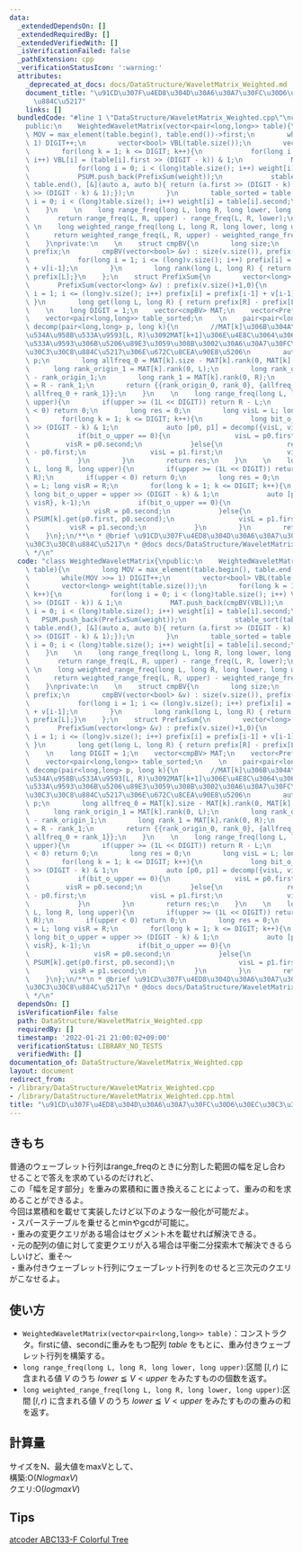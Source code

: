 ```yaml
---
data:
  _extendedDependsOn: []
  _extendedRequiredBy: []
  _extendedVerifiedWith: []
  _isVerificationFailed: false
  _pathExtension: cpp
  _verificationStatusIcon: ':warning:'
  attributes:
    _deprecated_at_docs: docs/DataStructure/WaveletMatrix_Weighted.md
    document_title: "\u91CD\u307F\u4ED8\u304D\u30A6\u30A7\u30FC\u30D6\u30EC\u30C3\u30C8\
      \u884C\u5217"
    links: []
  bundledCode: "#line 1 \"DataStructure/WaveletMatrix_Weighted.cpp\"\nclass WeightedWaveletMatrix{\n\
    public:\n    WeightedWaveletMatrix(vector<pair<long,long>> table){\n        long\
    \ MOV = max_element(table.begin(), table.end())->first;\n        while(MOV >>=\
    \ 1) DIGIT++;\n        vector<bool> VBL(table.size());\n        vector<long> weight(table.size());\n\
    \        for(long k = 1; k <= DIGIT; k++){\n            for(long i = 0; i < (long)table.size();\
    \ i++) VBL[i] = (table[i].first >> (DIGIT - k)) & 1;\n            MAT.push_back(cmpBV(VBL));\n\
    \            for(long i = 0; i < (long)table.size(); i++) weight[i] = table[i].second;\n\
    \            PSUM.push_back(PrefixSum(weight));\n            stable_sort(table.begin(),\
    \ table.end(), [&](auto a, auto b){ return (a.first >> (DIGIT - k) & 1) < (b.first\
    \ >> (DIGIT - k) & 1);});\n        }\n        table_sorted = table;\n        for(long\
    \ i = 0; i < (long)table.size(); i++) weight[i] = table[i].second;\n        PSUM.push_back(PrefixSum(weight));\n\
    \    }\n    \n    long range_freq(long L, long R, long lower, long upper){\n \
    \       return range_freq(L, R, upper) - range_freq(L, R, lower);\n    }\n   \
    \ \n    long weighted_range_freq(long L, long R, long lower, long upper){\n  \
    \      return weighted_range_freq(L, R, upper) - weighted_range_freq(L, R, lower);\n\
    \    }\nprivate:\n    \n    struct cmpBV{\n        long size;\n        vector<long>\
    \ prefix;\n        cmpBV(vector<bool> &v) : size(v.size()), prefix(v.size()+1,0){\n\
    \            for(long i = 1; i <= (long)v.size(); i++) prefix[i] = prefix[i-1]\
    \ + v[i-1];\n        }\n        long rank(long L, long R) { return prefix[R] -\
    \ prefix[L];}\n    };\n    struct PrefixSum{\n        vector<long> prefix;\n \
    \       PrefixSum(vector<long> &v) : prefix(v.size()+1,0){\n            for(long\
    \ i = 1; i <= (long)v.size(); i++) prefix[i] = prefix[i-1] + v[i-1];\n       \
    \ }\n        long get(long L, long R) { return prefix[R] - prefix[L];}\n    };\n\
    \    \n    long DIGIT = 1;\n    vector<cmpBV> MAT;\n    vector<PrefixSum> PSUM;\n\
    \    vector<pair<long,long>> table_sorted;\n    \n    pair<pair<long,long>,pair<long,long>>\
    \ decomp(pair<long,long> p, long k){\n        //MAT[k]\u306B\u304A\u3051\u308B\
    \u534A\u958B\u533A\u9593[L, R)\u3092MAT[k+1]\u306E\u4E8C\u3064\u306E\u534A\u958B\
    \u533A\u9593\u306B\u5206\u89E3\u3059\u308B\u3002\u30A6\u30A7\u30FC\u30D6\u30EC\
    \u30C3\u30C8\u884C\u5217\u306E\u672C\u8CEA\u90E8\u5206\n        auto [L, R] =\
    \ p;\n        long allfreq_0 = MAT[k].size - MAT[k].rank(0, MAT[k].size);\n  \
    \      long rank_origin_1 = MAT[k].rank(0, L);\n        long rank_origin_0 = L\
    \ - rank_origin_1;\n        long rank_1 = MAT[k].rank(0, R);\n        long rank_0\
    \ = R - rank_1;\n        return {{rank_origin_0, rank_0}, {allfreq_0 + rank_origin_1,\
    \ allfreq_0 + rank_1}};\n    }\n    \n    long range_freq(long L, long R, long\
    \ upper){\n        if(upper >= (1L << DIGIT)) return R - L;\n        if(upper\
    \ < 0) return 0;\n        long res = 0;\n        long visL = L; long visR = R;\n\
    \        for(long k = 1; k <= DIGIT; k++){\n            long bit_o_upper = upper\
    \ >> (DIGIT - k) & 1;\n            auto [p0, p1] = decomp({visL, visR}, k-1);\n\
    \            if(bit_o_upper == 0){\n                visL = p0.first;\n       \
    \         visR = p0.second;\n            }else{\n                res += p0.second\
    \ - p0.first;\n                visL = p1.first;\n                visR = p1.second;\n\
    \            }\n        }\n        return res;\n    }\n    \n    long weighted_range_freq(long\
    \ L, long R, long upper){\n        if(upper >= (1L << DIGIT)) return PSUM[0].get(L,\
    \ R);\n        if(upper < 0) return 0;\n        long res = 0;\n        long visL\
    \ = L; long visR = R;\n        for(long k = 1; k <= DIGIT; k++){\n           \
    \ long bit_o_upper = upper >> (DIGIT - k) & 1;\n            auto [p0, p1] = decomp({visL,\
    \ visR}, k-1);\n            if(bit_o_upper == 0){\n                visL = p0.first;\n\
    \                visR = p0.second;\n            }else{\n                res +=\
    \ PSUM[k].get(p0.first, p0.second);\n                visL = p1.first;\n      \
    \          visR = p1.second;\n            }\n        }\n        return res;\n\
    \    }\n};\n/**\n * @brief \u91CD\u307F\u4ED8\u304D\u30A6\u30A7\u30FC\u30D6\u30EC\
    \u30C3\u30C8\u884C\u5217\n * @docs docs/DataStructure/WaveletMatrix_Weighted.md\n\
    \ */\n"
  code: "class WeightedWaveletMatrix{\npublic:\n    WeightedWaveletMatrix(vector<pair<long,long>>\
    \ table){\n        long MOV = max_element(table.begin(), table.end())->first;\n\
    \        while(MOV >>= 1) DIGIT++;\n        vector<bool> VBL(table.size());\n\
    \        vector<long> weight(table.size());\n        for(long k = 1; k <= DIGIT;\
    \ k++){\n            for(long i = 0; i < (long)table.size(); i++) VBL[i] = (table[i].first\
    \ >> (DIGIT - k)) & 1;\n            MAT.push_back(cmpBV(VBL));\n            for(long\
    \ i = 0; i < (long)table.size(); i++) weight[i] = table[i].second;\n         \
    \   PSUM.push_back(PrefixSum(weight));\n            stable_sort(table.begin(),\
    \ table.end(), [&](auto a, auto b){ return (a.first >> (DIGIT - k) & 1) < (b.first\
    \ >> (DIGIT - k) & 1);});\n        }\n        table_sorted = table;\n        for(long\
    \ i = 0; i < (long)table.size(); i++) weight[i] = table[i].second;\n        PSUM.push_back(PrefixSum(weight));\n\
    \    }\n    \n    long range_freq(long L, long R, long lower, long upper){\n \
    \       return range_freq(L, R, upper) - range_freq(L, R, lower);\n    }\n   \
    \ \n    long weighted_range_freq(long L, long R, long lower, long upper){\n  \
    \      return weighted_range_freq(L, R, upper) - weighted_range_freq(L, R, lower);\n\
    \    }\nprivate:\n    \n    struct cmpBV{\n        long size;\n        vector<long>\
    \ prefix;\n        cmpBV(vector<bool> &v) : size(v.size()), prefix(v.size()+1,0){\n\
    \            for(long i = 1; i <= (long)v.size(); i++) prefix[i] = prefix[i-1]\
    \ + v[i-1];\n        }\n        long rank(long L, long R) { return prefix[R] -\
    \ prefix[L];}\n    };\n    struct PrefixSum{\n        vector<long> prefix;\n \
    \       PrefixSum(vector<long> &v) : prefix(v.size()+1,0){\n            for(long\
    \ i = 1; i <= (long)v.size(); i++) prefix[i] = prefix[i-1] + v[i-1];\n       \
    \ }\n        long get(long L, long R) { return prefix[R] - prefix[L];}\n    };\n\
    \    \n    long DIGIT = 1;\n    vector<cmpBV> MAT;\n    vector<PrefixSum> PSUM;\n\
    \    vector<pair<long,long>> table_sorted;\n    \n    pair<pair<long,long>,pair<long,long>>\
    \ decomp(pair<long,long> p, long k){\n        //MAT[k]\u306B\u304A\u3051\u308B\
    \u534A\u958B\u533A\u9593[L, R)\u3092MAT[k+1]\u306E\u4E8C\u3064\u306E\u534A\u958B\
    \u533A\u9593\u306B\u5206\u89E3\u3059\u308B\u3002\u30A6\u30A7\u30FC\u30D6\u30EC\
    \u30C3\u30C8\u884C\u5217\u306E\u672C\u8CEA\u90E8\u5206\n        auto [L, R] =\
    \ p;\n        long allfreq_0 = MAT[k].size - MAT[k].rank(0, MAT[k].size);\n  \
    \      long rank_origin_1 = MAT[k].rank(0, L);\n        long rank_origin_0 = L\
    \ - rank_origin_1;\n        long rank_1 = MAT[k].rank(0, R);\n        long rank_0\
    \ = R - rank_1;\n        return {{rank_origin_0, rank_0}, {allfreq_0 + rank_origin_1,\
    \ allfreq_0 + rank_1}};\n    }\n    \n    long range_freq(long L, long R, long\
    \ upper){\n        if(upper >= (1L << DIGIT)) return R - L;\n        if(upper\
    \ < 0) return 0;\n        long res = 0;\n        long visL = L; long visR = R;\n\
    \        for(long k = 1; k <= DIGIT; k++){\n            long bit_o_upper = upper\
    \ >> (DIGIT - k) & 1;\n            auto [p0, p1] = decomp({visL, visR}, k-1);\n\
    \            if(bit_o_upper == 0){\n                visL = p0.first;\n       \
    \         visR = p0.second;\n            }else{\n                res += p0.second\
    \ - p0.first;\n                visL = p1.first;\n                visR = p1.second;\n\
    \            }\n        }\n        return res;\n    }\n    \n    long weighted_range_freq(long\
    \ L, long R, long upper){\n        if(upper >= (1L << DIGIT)) return PSUM[0].get(L,\
    \ R);\n        if(upper < 0) return 0;\n        long res = 0;\n        long visL\
    \ = L; long visR = R;\n        for(long k = 1; k <= DIGIT; k++){\n           \
    \ long bit_o_upper = upper >> (DIGIT - k) & 1;\n            auto [p0, p1] = decomp({visL,\
    \ visR}, k-1);\n            if(bit_o_upper == 0){\n                visL = p0.first;\n\
    \                visR = p0.second;\n            }else{\n                res +=\
    \ PSUM[k].get(p0.first, p0.second);\n                visL = p1.first;\n      \
    \          visR = p1.second;\n            }\n        }\n        return res;\n\
    \    }\n};\n/**\n * @brief \u91CD\u307F\u4ED8\u304D\u30A6\u30A7\u30FC\u30D6\u30EC\
    \u30C3\u30C8\u884C\u5217\n * @docs docs/DataStructure/WaveletMatrix_Weighted.md\n\
    \ */\n"
  dependsOn: []
  isVerificationFile: false
  path: DataStructure/WaveletMatrix_Weighted.cpp
  requiredBy: []
  timestamp: '2022-01-21 21:00:02+09:00'
  verificationStatus: LIBRARY_NO_TESTS
  verifiedWith: []
documentation_of: DataStructure/WaveletMatrix_Weighted.cpp
layout: document
redirect_from:
- /library/DataStructure/WaveletMatrix_Weighted.cpp
- /library/DataStructure/WaveletMatrix_Weighted.cpp.html
title: "\u91CD\u307F\u4ED8\u304D\u30A6\u30A7\u30FC\u30D6\u30EC\u30C3\u30C8\u884C\u5217"
---
```

## きもち

普通のウェーブレット行列はrange_freqのときに分割した範囲の幅を足し合わせることで答えを求めているのだけれど、  
この「幅を足す部分」を重みの累積和に置き換えることによって、重みの和を求めることができるよ。  
今回は累積和を載せて実装したけど以下のような一般化が可能だよ。  
・スパーステーブルを乗せるとminやgcdが可能に。  
・重みの変更クエリがある場合はセグメント木を載せれば解決できる。  
・元の配列の値に対して変更クエリが入る場合は平衡二分探索木で解決できるらしいけど、重そ〜  
・重み付きウェーブレット行列にウェーブレット行列をのせると三次元のクエリがこなせるよ。  

## 使い方  
- `WeightedWaveletMatrix(vector<pair<long,long>> table)`：コンストラクタ。firstに値、secondに重みをもつ配列 $table$ をもとに、重み付きウェーブレット行列を構築する。  
- `long range_freq(long L, long R, long lower, long upper)`:区間 $[l, r)$ に含まれる値 $V$ のうち $lower ≦ V < upper$ をみたすものの個数を返す。　　
- `long weighted_range_freq(long L, long R, long lower, long upper)`:区間 $[l, r)$ に含まれる値 $V$ のうち $lower ≦ V < upper$ をみたすものの重みの和を返す。　　

## 計算量
サイズをN、最大値をmaxVとして、  
構築:$\mathrm{O}(NlogmaxV)$  
クエリ:$\mathrm{O}(logmaxV)$  

## Tips
[atcoder ABC133-F Colorful Tree](https://atcoder.jp/contests/abc133/tasks/abc133_f)  
